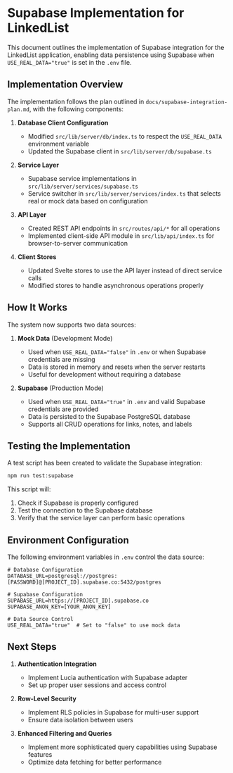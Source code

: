 # Supabase Implementation for LinkedList

This document outlines the implementation of Supabase integration for the LinkedList application, enabling data persistence using Supabase when `USE_REAL_DATA="true"` is set in the `.env` file.

## Implementation Overview

The implementation follows the plan outlined in `docs/supabase-integration-plan.md`, with the following components:

1. **Database Client Configuration**
   - Modified `src/lib/server/db/index.ts` to respect the `USE_REAL_DATA` environment variable
   - Updated the Supabase client in `src/lib/server/db/supabase.ts`

2. **Service Layer**
   - Supabase service implementations in `src/lib/server/services/supabase.ts`
   - Service switcher in `src/lib/server/services/index.ts` that selects real or mock data based on configuration

3. **API Layer**
   - Created REST API endpoints in `src/routes/api/*` for all operations
   - Implemented client-side API module in `src/lib/api/index.ts` for browser-to-server communication

4. **Client Stores**
   - Updated Svelte stores to use the API layer instead of direct service calls
   - Modified stores to handle asynchronous operations properly

## How It Works

The system now supports two data sources:

1. **Mock Data** (Development Mode)
   - Used when `USE_REAL_DATA="false"` in `.env` or when Supabase credentials are missing
   - Data is stored in memory and resets when the server restarts
   - Useful for development without requiring a database

2. **Supabase** (Production Mode)
   - Used when `USE_REAL_DATA="true"` in `.env` and valid Supabase credentials are provided
   - Data is persisted to the Supabase PostgreSQL database
   - Supports all CRUD operations for links, notes, and labels

## Testing the Implementation

A test script has been created to validate the Supabase integration:

```bash
npm run test:supabase
```

This script will:
1. Check if Supabase is properly configured
2. Test the connection to the Supabase database
3. Verify that the service layer can perform basic operations

## Environment Configuration

The following environment variables in `.env` control the data source:

```
# Database Configuration
DATABASE_URL=postgresql://postgres:[PASSWORD]@[PROJECT_ID].supabase.co:5432/postgres

# Supabase Configuration
SUPABASE_URL=https://[PROJECT_ID].supabase.co
SUPABASE_ANON_KEY=[YOUR_ANON_KEY]

# Data Source Control
USE_REAL_DATA="true"  # Set to "false" to use mock data
```

## Next Steps

1. **Authentication Integration**
   - Implement Lucia authentication with Supabase adapter
   - Set up proper user sessions and access control

2. **Row-Level Security**
   - Implement RLS policies in Supabase for multi-user support
   - Ensure data isolation between users

3. **Enhanced Filtering and Queries**
   - Implement more sophisticated query capabilities using Supabase features
   - Optimize data fetching for better performance
